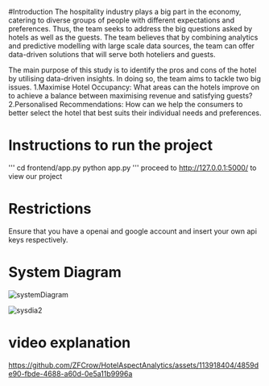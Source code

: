 #Introduction 
The hospitality industry plays a big part in the economy, catering to diverse groups of people with different expectations and preferences. Thus, the team seeks to address the big questions asked by hotels as well as the guests. The team believes that by combining analytics and predictive modelling with large scale data sources, the team can offer data-driven solutions that will serve both hoteliers and guests. 

The main purpose of this study is to identify the pros and cons of the hotel by utilising data-driven insights. In doing so, the team aims to tackle two big issues. 
1.Maximise Hotel Occupancy: What areas can the hotels improve on to achieve a balance between maximising revenue and satisfying guests? 
2.Personalised Recommendations: How can we help the consumers to better select the hotel that best suits their individual needs and preferences.

 # Instructions to run the project
'''
cd frontend/app.py 
python app.py
'''
proceed to http://127.0.0.1:5000/ to view our project

# Restrictions 
Ensure that you have a openai and google account  and insert your own api keys respectively.

# System Diagram 


![systemDiagram](https://github.com/ZFCrow/HotelAspectAnalytics/assets/113918404/83e9d034-2e83-4498-9bbd-c8bb0ea75542)

![sysdia2](https://github.com/ZFCrow/HotelAspectAnalytics/assets/113918404/ea102b1f-9883-42c0-8f39-abcd4bba913b)


# video explanation
https://github.com/ZFCrow/HotelAspectAnalytics/assets/113918404/4859de90-fbde-4688-a60d-0e5a11b9996a


